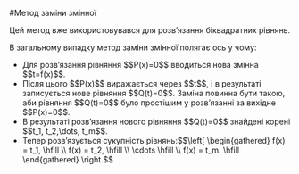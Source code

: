 #Метод заміни змінної

<p>Цей метод вже використовувався для розв’язання біквадратних рівнянь.</p>

<p>В загальному випадку метод заміни змінної полягає ось у чому:</p>

<ul>
<li>Для розв’язання рівняння $$P(x)=0$$ вводиться нова змінна $$t=f(x)$$.</li>
<li>Після цього $$P(x)$$ виражається через $$t$$, і в результаті записується нове рівняння $$Q(t)=0$$. Заміна повинна бути такою, аби рівняння $$Q(t)=0$$ було простішим у розв’язанні за вихідне $$P(x)=0$$.</li>
<li>В результаті розв’язання нового рівняння $$Q(t)=0$$ знайдені корені $$t_1, t_2,\dots, t_m$$.</li>
<li>Тепер розв’язується сукупність рівнянь:$$\left[ \begin{gathered}
		f(x) = t_1, \hfill \\
		f(x) = t_2, \hfill \\
		\cdots \hfill \\
		f(x) = t_m. \hfill
		\end{gathered}
		\right.$$
</li>
</ul>